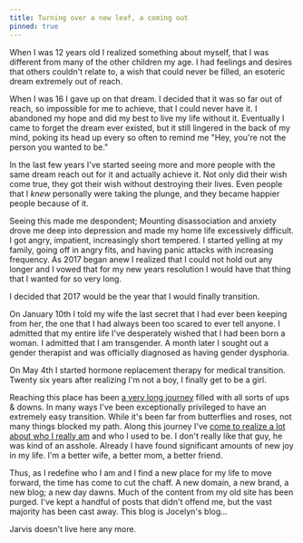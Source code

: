 ```yaml
---
title: Turning over a new leaf, a coming out
pinned: true
---
```


When I was 12 years old I realized something about myself, that I was different from many of the other children my age. I had feelings and desires that others couldn't relate to, a wish that could never be filled, an esoteric dream extremely out of reach.

When I was 16 I gave up on that dream. I decided that it was so far out of reach, so impossible for me to achieve, that I could never have it. I abandoned my hope and did my best to live my life without it. Eventually I came to forget the dream ever existed, but it still lingered in the back of my mind, poking its head up every so often to remind me "Hey, you're not the person you wanted to be."

In the last few years I've started seeing more and more people with the same dream reach out for it and actually achieve it. Not only did their wish come true, they got their wish without destroying their lives. Even people that I _knew_ personally were taking the plunge, and they became happier people because of it.

Seeing this made me despondent; Mounting disassociation and anxiety drove me deep into depression and made my home life excessively difficult. I got angry, impatient, increasingly short tempered. I started yelling at my family, going off in angry fits, and having panic attacks with increasing frequency. As 2017 began anew I realized that I could not hold out any longer and I vowed that for my new years resolution I would have that thing that I wanted for so very long.

I decided that 2017 would be the year that I would finally transition.

On January 10th I told my wife the last secret that I had ever been keeping from her, the one that I had always been too scared to ever tell anyone. I admitted that my entire life I've desperately wished that I had been born a woman. I admitted that I am transgender. A month later I sought out a gender therapist and was officially diagnosed as having gender dysphoria.

On May 4th I started hormone replacement therapy for medical transition. Twenty six years after realizing I'm not a boy, I finally get to be a girl.

Reaching this place has been [a very long journey](/p/memoir) filled with all sorts of ups & downs. In many ways I've been exceptionally privileged to have an extremely easy transition. While it's been far from butterflies and roses, not many things blocked my path. Along this journey I've [come to realize a lot about who I really am](/p/identities-and-masks) and who I used to be. I don't really like that guy, he was kind of an asshole. Already I have found significant amounts of new joy in my life. I'm a better wife, a better mom, a better friend.

Thus, as I redefine who I am and I find a new place for my life to move forward, the time has come to cut the chaff. A new domain, a new brand, a new blog; a new day dawns. Much of the content from my old site has been purged. I've kept a handful of posts that didn't offend me, but the vast majority has been cast away. This blog is Jocelyn's blog...

Jarvis doesn't live here any more.